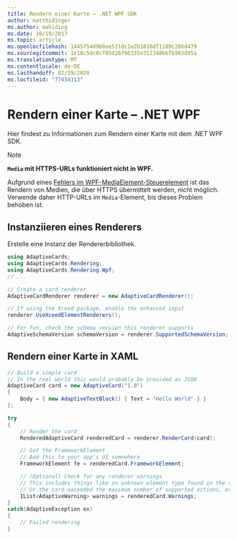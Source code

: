 ```yaml
---
title: Rendern einer Karte – .NET WPF SDK
author: matthidinger
ms.author: mahiding
ms.date: 10/19/2017
ms.topic: article
ms.openlocfilehash: 1445754d968ee531dc1e2b1816df1189c286d479
ms.sourcegitcommit: 1e18c5dc0cf85d26f66335e312348bbfb903d95a
ms.translationtype: MT
ms.contentlocale: de-DE
ms.lasthandoff: 02/19/2020
ms.locfileid: "77454113"
---
```

# <a name="render-a-card---net-wpf"></a>Rendern einer Karte – .NET WPF

Hier findest zu Informationen zum Rendern einer Karte mit dem .NET WPF SDK.

> [!NOTE]
> **`Media` mit HTTPS-URLs funktioniert nicht in WPF.**
> 
> Aufgrund eines [Fehlers im WPF-MediaElement-Steuerelement](https://stackoverflow.com/questions/30702505/playing-media-from-https-site-in-media-element-throwing-null-reference-exception) ist das Rendern von Medien, die über HTTPS übermittelt werden, nicht möglich. Verwende daher HTTP-URLs im `Media`-Element, bis dieses Problem behoben ist.  

## <a name="instantiate-a-renderer"></a>Instanziieren eines Renderers

Erstelle eine Instanz der Rendererbibliothek. 

```csharp
using AdaptiveCards;
using AdaptiveCards.Rendering;
using AdaptiveCards.Rendering.Wpf;
// ...

// Create a card renderer
AdaptiveCardRenderer renderer = new AdaptiveCardRenderer();

// If using the Xceed package, enable the enhanced input
renderer.UseXceedElementRenderers();

// For fun, check the schema version this renderer supports
AdaptiveSchemaVersion schemaVersion = renderer.SupportedSchemaVersion;
```

## <a name="render-a-card-to-xaml"></a>Rendern einer Karte in XAML

```csharp
// Build a simple card
// In the real world this would probably be provided as JSON
AdaptiveCard card = new AdaptiveCard("1.0")
{
    Body = { new AdaptiveTextBlock() { Text = "Hello World" } }
};

try
{
    // Render the card
    RenderedAdaptiveCard renderedCard = renderer.RenderCard(card);

    // Get the FrameworkElement
    // Add this to your app's UI somewhere
    FrameworkElement fe = renderedCard.FrameworkElement;

    // (Optional) Check for any renderer warnings
    // This includes things like an unknown element type found in the card
    // Or the card exceeded the maximum number of supported actions, etc
    IList<AdaptiveWarning> warnings = renderedCard.Warnings;
}
catch(AdaptiveException ex)
{
    // Failed rendering
}
```

